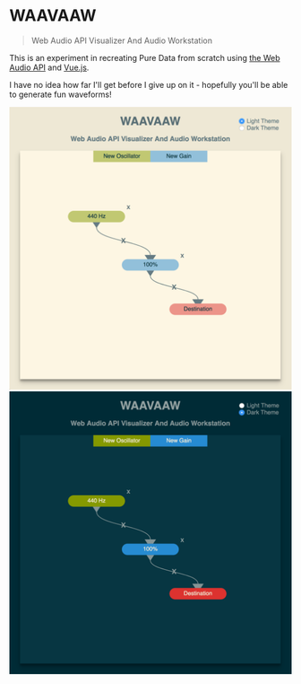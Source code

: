 # WAAVAAW

> Web Audio API Visualizer And Audio Workstation

This is an experiment in recreating Pure Data from scratch
using [the Web Audio API](https://developer.mozilla.org/en-US/docs/Web/API/Web_Audio_API)
and [Vue.js](https://vuejs.org/).

I have no idea how far I'll get before I give up on it -
hopefully you'll be able to generate fun waveforms!

![Screenshot (light theme)](screenshot-light.png)
![Screenshot (dark theme)](screenshot-dark.png)
